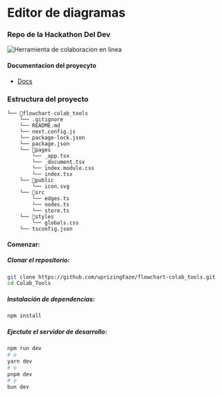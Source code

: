 # Editor de diagramas

### Repo de la Hackathon Del Dev

<img src="https://www.colabtools.online/flowshart.png"  alt="Herramienta de colaboracion en linea" />




#### Documentacion del proyecyto
- [Docs](https://docs.colabtools.online/)


### Estructura del proyecto

```
└── 📁flowchart-colab_tools
    └── .gitignore
    └── README.md
    └── next.config.js
    └── package-lock.json
    └── package.json
    └── 📁pages
        └── _app.tsx
        └── _document.tsx
        └── index.module.css
        └── index.tsx
    └── 📁public
        └── icon.svg
    └── 📁src
        └── edges.ts
        └── nodes.ts
        └── store.ts
    └── 📁styles
        └── globals.css
    └── tsconfig.json
```

#### Comenzar:

#####  Clonar el repositorio:

```bash
git clone https://github.com/uprizingFaze/flowchart-colab_tools.git
cd Colab_Tools
```

#####  Instalación de dependencias:


```bash
npm install
```

##### Ejectute el servidor de desarrollo:


```bash
npm run dev
# o
yarn dev
# o
pnpm dev
# o
bun dev
```
